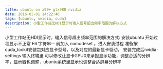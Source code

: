 ```yaml
---
title: ubuntu on x99+ gtx980 nvidia
date: 2016-05-01 14:22:46
tags: [ubuntu, nvidia, cuda]
description: 小型工作站无HDI显示时输入信号超出频率范围的解决方式
---
```



小型工作站无HDI显示时，输入信号超出频率范围的解决方式: 
安装ubuntu 开始过程显示不正常 F6 字符串-- 前加入 nomodeset ，进入安装过程
准备按cuda_tookit安装包对应显卡型号，以及对应的最新显卡驱动，
安装完成后nvidia-settings 输入终端里 可以修改让显卡GPU0来承担显示功能，调整合适的分辨率，显示器也调整，ubuntu系统里显示也调整合适屏幕分辨率